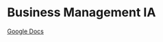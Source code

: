 # Business Management IA

[Google Docs](https://docs.google.com/document/d/15jQbJJjbQkWNNCBM5nqf2LHWLDslS6wBlKNTk061e-A/edit)
